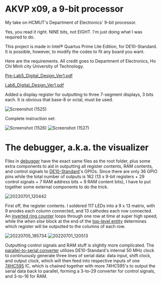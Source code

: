 # AKVP x09, a 9-bit processor
My take on HCMUT's Department of Electronics' 9-bit processor.

Yes, you read it right. NINE bits, not EIGHT. I'm just doing what I was required to do.

This project is made in Intel® Quartus Prime Lite Edition, for DE10-Standard. It is possible, however, to modify the codes to fit any board you want.

Here are the requirements. All credit goes to Department of Electronics, Ho Chi Minh city University of Technology.

[Pre-Lab5_Digital_Design_Ver1.pdf](https://github.com/71-PTN/AKVP_x09/files/9043029/Pre-Lab5_Digital_Design_Ver1.pdf)

[Lab6_Digital_Design_Ver1.pdf](https://github.com/71-PTN/AKVP_x09/files/9043030/Lab6_Digital_Design_Ver1.pdf)

Added a display register for outputting to three 7-segment displays, 3 bits each. It is obvious that base-8 or octal, must be used.

![Screenshot (1525)](https://user-images.githubusercontent.com/108677525/177245727-c6c37ab4-9825-4b49-9555-618d30e03db5.png)

Complete instruction set:

![Screenshot (1526)](https://user-images.githubusercontent.com/108677525/177245903-edafb0e9-4710-4bcd-8b53-d4f1cbe3c69f.png)
![Screenshot (1527)](https://user-images.githubusercontent.com/108677525/177245915-2950f3b6-bcc7-4b19-a910-0f9de909aaf7.png)

# The debugger, a.k.a. the visualizer

Files in [debugger](debugger/) have the exact same files as the root folder, plus some extra components to aid in outputting all register contents, RAM contents, and control signals to [DE10-Standard](https://www.terasic.com.tw/cgi-bin/page/archive.pl?Language=English&No=1081)'s GPIOs. Since there are only 36 GPIO pins while the total number of outputs is 162 (13 x 9-bit registers + 29 control signals + 7 RAM address bits + 9 RAM content bits), I have to put together some external components to do the trick.

![20220701_120442](https://user-images.githubusercontent.com/108677525/177268555-39d3afd4-efff-4651-b15b-2cc7bbe3dd2d.jpg)

First off, the register contents. I soldered 117 LEDs into a 9 x 13 matrix, with 9 anodes each column connected, and 13 cathodes each row connected. An [inverted ring counter](debugger/ring_counter.vhd) loops through one row at time at super high speed, while the *when else* block at the end of the [top-level entity](debugger/debugger.vhd) determines which register will be outputted to the columns of each row.

![20220705_185734](https://user-images.githubusercontent.com/108677525/177323792-eae22fe4-1a1f-41e3-88c0-337c46572245.jpg)
![20220701_120513](https://user-images.githubusercontent.com/108677525/177270973-023c32ea-add5-446b-b040-0d55db353b76.jpg)

Outputting control signals and RAM stuff is slightly more complicated. The [parallel-to-serial converter](debugger/PISO.vhd) utilizes DE10-Standard's internal 50 MHz clock to continuously generate three lines of serial data: data input, shift clock, and output clock, which will then feed into respective inputs of one [74HC595](https://assets.nexperia.com/documents/data-sheet/74HC_HCT595.pdf) IC, which is chained together with more 74HC595's to output the serial data back to parallel, forming a 3-to-29 converter for control signals, and 3-to-16 for RAM.
